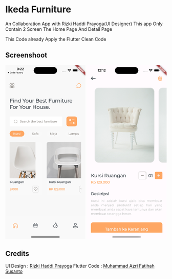 # Ikeda Furniture

An Collaboration App with Rizki Haddi Prayoga(UI Designer)
This app Only Contain 2 Screen The Home Page And Detail Page

This Code already Apply the Flutter Clean Code

## Screenshoot

<img src="/screenshoot/home.png" width=250 > <img src="/screenshoot/detail.png" width=250 >


## Credits

UI Design : [Rizki Haddi Prayoga](https://rizkihaddiprayoga.my.id/)
Flutter Code : [Muhammad Azri Fatihah Susanto](https://muhammadazri.my.id/)